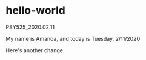# hello-world
PSY525_2020.02.11

My name is Amanda, and today is Tuesday, 2/11/2020

Here's another change.